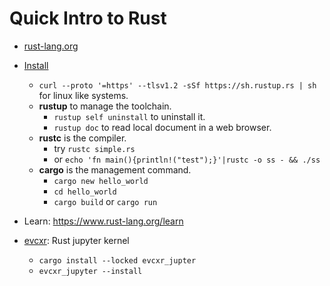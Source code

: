 # Quick Intro to Rust

* [rust-lang.org](https://www.rust-lang.org/)
* [Install](https://www.rust-lang.org/tools/install)
  * `curl --proto '=https' --tlsv1.2 -sSf https://sh.rustup.rs | sh` for linux like systems.
  * **rustup** to manage the toolchain.
    * `rustup self uninstall` to uninstall it.
    * `rustup doc` to read local document in a web browser.
  * **rustc** is the compiler.
    * try `rustc simple.rs`
    * or `echo 'fn main(){println!("test");}'|rustc -o ss - && ./ss`
  * **cargo** is the management command.
    * `cargo new hello_world`
    * `cd hello_world`
    * `cargo build` or `cargo run`
  
* Learn: https://www.rust-lang.org/learn
* [evcxr](https://github.com/evcxr/evcxr): Rust jupyter kernel 
  * `cargo install --locked evcxr_jupter`
  * `evcxr_jupyter --install`